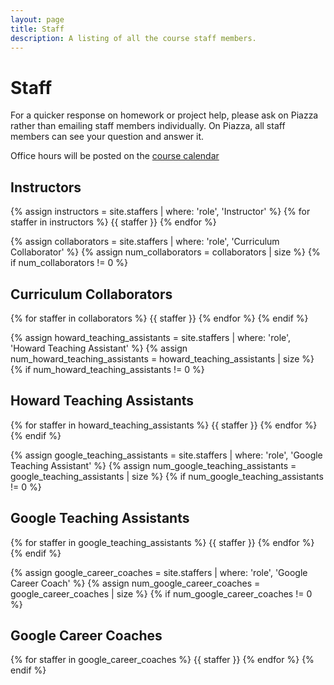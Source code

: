 ```yaml
---
layout: page
title: Staff
description: A listing of all the course staff members.
---
```


# Staff

For a quicker response on homework or project help, please ask on Piazza rather than emailing staff members individually. On Piazza, all staff members can see your question and answer it.


Office hours will be posted on the [course calendar](calendar.md)

## Instructors

{% assign instructors = site.staffers | where: 'role', 'Instructor' %}
{% for staffer in instructors %}
{{ staffer }}
{% endfor %}

{% assign collaborators = site.staffers | where: 'role', 'Curriculum Collaborator' %}
{% assign num_collaborators = collaborators | size %}
{% if num_collaborators != 0 %}
## Curriculum Collaborators

{% for staffer in collaborators %}
{{ staffer }}
{% endfor %}
{% endif %}

{% assign howard_teaching_assistants = site.staffers | where: 'role', 'Howard Teaching Assistant' %}
{% assign num_howard_teaching_assistants = howard_teaching_assistants | size %}
{% if num_howard_teaching_assistants != 0 %}
## Howard Teaching Assistants

{% for staffer in howard_teaching_assistants %}
{{ staffer }}
{% endfor %}
{% endif %}

{% assign google_teaching_assistants = site.staffers | where: 'role', 'Google Teaching Assistant' %}
{% assign num_google_teaching_assistants = google_teaching_assistants | size %}
{% if num_google_teaching_assistants != 0 %}
## Google Teaching Assistants

{% for staffer in google_teaching_assistants %}
{{ staffer }}
{% endfor %}
{% endif %}

{% assign google_career_coaches = site.staffers | where: 'role', 'Google Career Coach' %}
{% assign num_google_career_coaches = google_career_coaches | size %}
{% if num_google_career_coaches != 0 %}

## Google Career Coaches

{% for staffer in google_career_coaches %}
{{ staffer }}
{% endfor %}
{% endif %}
